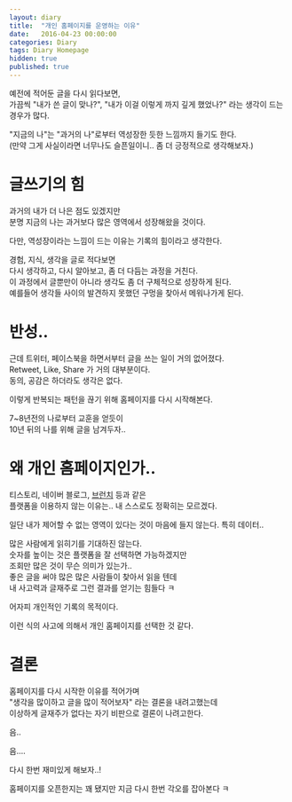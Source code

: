 ```yaml
---
layout: diary
title:  "개인 홈페이지를 운영하는 이유"
date:   2016-04-23 00:00:00 
categories: Diary
tags: Diary Homepage
hidden: true
published: true
---
```


예전에 적어둔 글을 다시 읽다보면,  
가끔씩 "내가 쓴 글이 맞나?", "내가 이걸 이렇게 까지 깊게 했었나?" 라는 생각이 드는 경우가 많다.  

"지금의 나"는 "과거의 나"로부터 역성장한 듯한 느낌까지 들기도 한다.  
(만약 그게 사실이라면 너무나도 슬픈일이니.. 좀 더 긍정적으로 생각해보자.)  

<!--more-->

# 글쓰기의 힘

과거의 내가 더 나은 점도 있겠지만  
분명 지금의 나는 과거보다 많은 영역에서 성장해왔을 것이다.  

다만, 역성장이라는 느낌이 드는 이유는 기록의 힘이라고 생각한다.  

경험, 지식, 생각을 글로 적다보면  
다시 생각하고, 다시 알아보고, 좀 더 다듬는 과정을 거친다.  
이 과정에서 글뿐만이 아니라 생각도 좀 더 구체적으로 성장하게 된다.  
예를들어 생각들 사이의 발견하지 못했던 구멍을 찾아서 메워나가게 된다.  


# 반성..

근데 트위터, 페이스북을 하면서부터 글을 쓰는 일이 거의 없어졌다.  
Retweet, Like, Share 가 거의 대부분이다.  
동의, 공감은 하더라도 생각은 없다.  

이렇게 반복되는 패턴을 끊기 위해 홈페이지를 다시 시작해본다.  

7~8년전의 나로부터 교훈을 얻듯이  
10년 뒤의 나를 위해 글을 남겨두자..  

# 왜 개인 홈페이지인가..

티스토리, 네이버 블로그, [브런치](https://brunch.co.kr/) 등과 같은  
플랫폼을 이용하지 않는 이유는.. 내 스스로도 정확히는 모르겠다.  

일단 내가 제어할 수 없는 영역이 있다는 것이 마음에 들지 않는다. 특히 데이터..  

많은 사람에게 읽히기를 기대하진 않는다.  
숫자를 높이는 것은 플랫폼을 잘 선택하면 가능하겠지만  
조회만 많은 것이 무슨 의미가 있는가..  
좋은 글을 써야 많은 많은 사람들이 찾아서 읽을 텐데  
내 사고력과 글재주로 그런 결과를 얻기는 힘들다 ㅋ  

어자피 개인적인 기록의 목적이다.  

이런 식의 사고에 의해서 개인 홈페이지를 선택한 것 같다.  

# 결론

홈페이지를 다시 시작한 이유를 적어가며  
"생각을 많이하고 글을 많이 적어보자" 라는 결론을 내려고했는데  
이상하게 글재주가 없다는 자기 비판으로 결론이 나려고한다.  

음..  

음....  

다시 한번 재미있게 해보자..!  

홈페이지를 오픈한지는 꽤 됐지만 지금 다시 한번 각오를 잡아본다 ㅋ  


